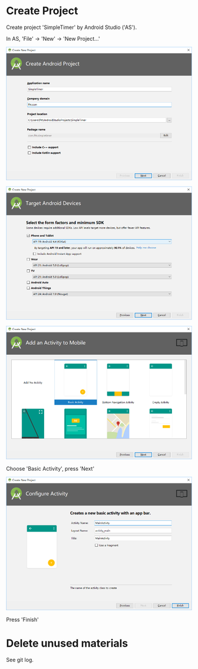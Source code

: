 # Create Project
Create project 'SimpleTimer' by Android Studio ('AS').

In AS, 'File' -> 'New' -> 'New Project...'

![step1](pic/create_project_1.png)

![step2](pic/create_project_2.png)

![step3](pic/create_project_3.png)

Choose 'Basic Activity', press 'Next'

![step4](pic/create_project_4.png)

Press 'Finish'

# Delete unused materials

See git log.


